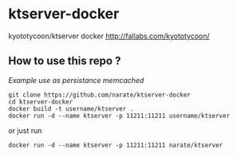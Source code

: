 # ktserver-docker
kyototycoon/ktserver docker http://fallabs.com/kyototycoon/

How to use this repo ?
---------------------
_Example use as persistance memcached_

```
git clone https://github.com/narate/ktserver-docker
cd ktserver-docker
docker build -t username/ktserver .
docker run -d --name ktserver -p 11211:11211 username/ktserver
```
or just run
```
docker run -d --name ktserver -p 11211:11211 narate/ktserver
```
